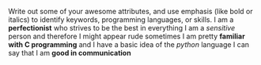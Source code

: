 Write out some of your awesome attributes, and use emphasis (like bold or italics) to identify keywords, programming languages, or skills. 
I am a **perfectionist** who strives to be the best in everything
I am a _sensitive_ person and therefore I might appear rude sometimes
I am pretty **familiar with C programming** and I have a basic idea of the _python_ language 
I can say that I am **good in communication**
